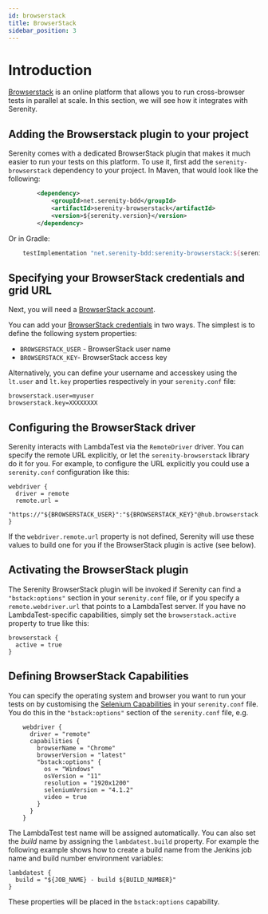 ```yaml
---
id: browserstack
title: BrowserStack
sidebar_position: 3
---
```

# Introduction

[Browserstack](https://www.browserstack.com/) is an online platform that allows you to run cross-browser tests in parallel at scale. In this section, we will see how it integrates with Serenity.

## Adding the Browserstack plugin to your project

Serenity comes with a dedicated BrowserStack plugin that makes it much easier to run your tests on this platform. To use it, first add the `serenity-browserstack` dependency to your project. In Maven, that would look like the following:
```xml
        <dependency>
            <groupId>net.serenity-bdd</groupId>
            <artifactId>serenity-browserstack</artifactId>
            <version>${serenity.version}</version>
        </dependency>
```

Or in Gradle:
```groovy
    testImplementation "net.serenity-bdd:serenity-browserstack:${serenityVersion}"
```

## Specifying your BrowserStack credentials and grid URL
Next, you will need a [BrowserStack account](https://www.browserstack.com/pricing). 

You can add your [BrowserStack credentials](https://www.browserstack.com/accounts/settings) in two ways. The simplest is to define the following system properties:
* `BROWSERSTACK_USER` - BrowserStack user name
* `BROWSERSTACK_KEY`- BrowserStack access key

Alternatively, you can define your username and accesskey using the `lt.user` and `lt.key` properties respectively in your `serenity.conf` file:

```hocon
browserstack.user=myuser
browserstack.key=XXXXXXXX
```

## Configuring the BrowserStack driver

Serenity interacts with LambdaTest via the `RemoteDriver` driver. You can specify the remote URL explicitly, or let the `serenity-browserstack` library do it for you. For example, to configure the URL explicitly you could use a `serenity.conf` configuration like this:
```hocon
webdriver {
  driver = remote
  remote.url =
  "https://"${BROWSERSTACK_USER}":"${BROWSERSTACK_KEY}"@hub.browserstack.com/wd/hub"
}
```

If the `webdriver.remote.url` property is not defined, Serenity will use these values to build one for you if the BrowserStack plugin is active (see below).

## Activating the BrowserStack plugin

The Serenity BrowserStack plugin will be invoked if Serenity can find a `"bstack:options"` section in your `serenity.conf` file, or if you specify a `remote.webdriver.url` that points to a LambdaTest server. If you have no LambdaTest-specific capabilities, simply set the `browserstack.active` property to true like this:

```hocon
browserstack {
  active = true
}
```

## Defining BrowserStack Capabilities

You can specify the operating system and browser you want to run your tests on by customising the [Selenium Capabilities](https://www.browserstack.com/automate/capabilities) in your `serenity.conf` file. You do this in the `"bstack:options"` section of the `serenity.conf` file, e.g.

```hocon
    webdriver {
      driver = "remote"
      capabilities {
        browserName = "Chrome"
        browserVersion = "latest"
        "bstack:options" {
          os = "Windows"
          osVersion = "11"
          resolution = "1920x1200"
          seleniumVersion = "4.1.2"
          video = true
        }
      }
    }
```

The LambdaTest test name will be assigned automatically. You can also set the _build_ name by assigning the `lambdatest.build` property.
For example the following example shows how to create a build name from the Jenkins job name and build number environment variables:

```hocon
lambdatest {
  build = "${JOB_NAME} - build ${BUILD_NUMBER}"
}
```

These properties will be placed in the `bstack:options` capability.




